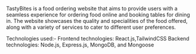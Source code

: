 TastyBites is a food ordering website that aims to provide users with a seamless experience for ordering food online and booking tables for dining in. The website showcases the quality and specialities of the food offered, along with a variety of services to cater to different user preferences.

Technologies used:-
Frontend technologies: React.js,TailwindCSS
Backend technologies: Node.js, Express.js, MongoDB, and Mongoose



